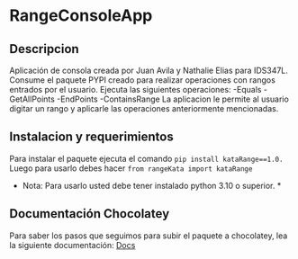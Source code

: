 # RangeConsoleApp
## Descripcion 
Aplicación de consola creada por Juan Avila y Nathalie Elias para IDS347L. Consume el paquete PYPI creado para realizar operaciones con rangos entrados por el usuario.
Ejecuta las siguientes operaciones:
-Equals
-GetAllPoints
-EndPoints
-ContainsRange
La aplicacion le permite al usuario digitar un rango y aplicarle las operaciones anteriormente mencionadas. 
## Instalacion y requerimientos
Para instalar el paquete ejecuta el comando ```pip install kataRange==1.0.``` Luego para usarlo debes hacer ```from rangeKata import kataRange```
* Nota: Para usarlo usted debe tener instalado python 3.10 o superior. *
## Documentación Chocolatey
Para saber los pasos que seguimos para subir el paquete a chocolatey, lea la siguiente documentación: [Docs](https://github.com/DefinitelyJuan/ChocoRangeApp/blob/main/Docs.md)
